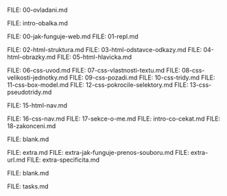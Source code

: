 FILE: 00-ovladani.md

FILE: intro-obalka.md

FILE: 00-jak-funguje-web.md
FILE: 01-repl.md

FILE: 02-html-struktura.md
FILE: 03-html-odstavce-odkazy.md
FILE: 04-html-obrazky.md
FILE: 05-html-hlavicka.md

FILE: 06-css-uvod.md
FILE: 07-css-vlastnosti-textu.md
FILE: 08-css-velikosti-jednotky.md
FILE: 09-css-pozadi.md
FILE: 10-css-tridy.md
FILE: 11-css-box-model.md
FILE: 12-css-pokrocile-selektory.md
FILE: 13-css-pseudotridy.md
<!-- FILE: 14-css-shorthands.md -->
FILE: 15-html-nav.md

FILE: 16-css-nav.md
FILE: 17-sekce-o-me.md
FILE: intro-co-cekat.md
FILE: 18-zakonceni.md

FILE: blank.md

FILE: extra.md
FILE: extra-jak-funguje-prenos-souboru.md
FILE: extra-url.md
FILE: extra-specificita.md

FILE: blank.md

FILE: tasks.md
